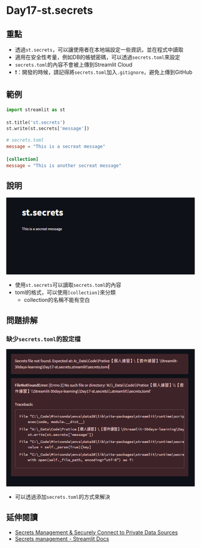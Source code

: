 # Day17-st.secrets

## 重點
+ 透過`st.secrets`，可以讓使用者在本地端設定一些資訊，並在程式中讀取
+ 適用在安全性考量，例如DB的帳號密碼，可以透過`secrets.toml`來設定
+ `secrets.toml`的內容不會被上傳到Streamlit Cloud
+ ❗：開發的時候，請記得將`secrets.toml`加入`.gitignore`，避免上傳到GitHub

## 範例
```python
import streamlit as st

st.title('st.secrets')
st.write(st.secrets['message'])
```

```toml
# secrets.toml
message = "This is a secreat message"

[collection]
message = "This is another secreat message"
```

## 說明
![](../fig/Day17.png)
+ 使用`st.secrets`可以讀取`secrets.toml`的內容
+ toml的格式，可以使用`[collection]`來分類
    + collection的名稱不能有空白

## 問題排解
### 缺少`secrets.toml`的設定檔
![](../fig/Day17-1.png)
+ 可以透過添加`secrets.toml`的方式來解決



## 延伸閱讀
+ [Secrets Management & Securely Connect to Private Data Sources](https://blog.streamlit.io/secrets-in-sharing-apps/)
+ [Secrets management - Streamlit Docs](https://docs.streamlit.io/streamlit-cloud/get-started/deploy-an-app/connect-to-data-sources/secrets-management)